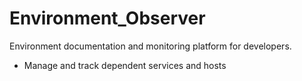 # Environment_Observer
Environment documentation and monitoring platform for developers.

- Manage and track dependent services and hosts